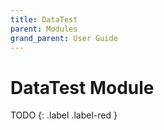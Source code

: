 ```yaml
---
title: DataTest
parent: Modules
grand_parent: User Guide
---
```

# DataTest Module

TODO
{: .label .label-red }
